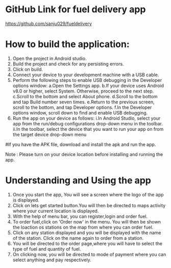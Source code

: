 # GitHub Link for fuel delivery app

https://github.com/sanju029/fueldelivery

# How to build the application:  

1. Open the project in Android studio.
2. Build the project and check for any persisting errors.
3. Click on build.
4. Connect your device to your development machine with a USB cable.
5. Perform the following steps to enable USB debugging in the Developer options window:
	a.Open the Settings app.
	b.If your device uses Android v8.0 or higher, select System. Otherwise, proceed to the next step.
	c.Scroll to the bottom and select About phone.
	d.Scroll to the bottom and tap Build number seven times.
	e.Return to the previous screen, scroll to the bottom, and tap Developer options.
	f.In the Developer options window, scroll down to find and enable USB debugging.
6. Run the app on your device as follows:
  i.In Android Studio, select your app from the run/debug configurations drop-down menu in the toolbar.
 ii.In the toolbar, select the device that you want to run your app on from the target device drop-down menu

#If you have the APK file, download and install the apk and run the app.

Note : Please turn on your device location before installing and running the app.

# Understanding and Using the app

1. Once you start the app, You will see a screen where the logo of the app is displayed.
2. Click on lets get started button.You will then be directed to maps activity where your current location is displayed.
3. With the help of menu bar, you can register,login and order fuel.
4. To order fuel,click on 'Order now' in the menu. You will then be shown the loaction os stations on the map from where you can order fuel.
5. Click on any station displayed and you will be displayed with the name of the station. Click on the name again to order from a station.
6. You will be directed to the order page,where you will have to select the type of fuel and quantity of fuel.
7. On clicking now, you will be directed to mode of payment where you can select anything and pay respectively.
